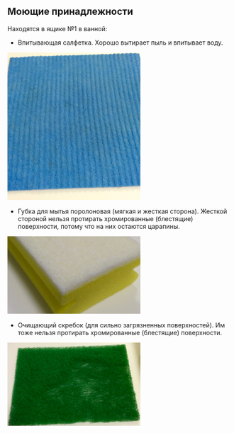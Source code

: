 ## Моющие принадлежности ##
Находятся в ящике №1 в ванной:
 * Впитывающая салфетка. Хорошо вытирает пыль и впитывает воду.

 <img src="./img/soft.jpg" width="300">

 * Губка для мытья поролоновая (мягкая и жесткая сторона). Жесткой стороной
 нельзя протирать хромированные (блестящие) поверхности,
 потому что на них остаются царапины.

 <img src="./img/bubble.jpg" width="300">

 * Очищающий скребок (для сильно загрязненных поверхностей). Им тоже нельзя
 протирать хромированные (блестящие) поверхности.

 <img src="./img/hard.jpg" width="300">
